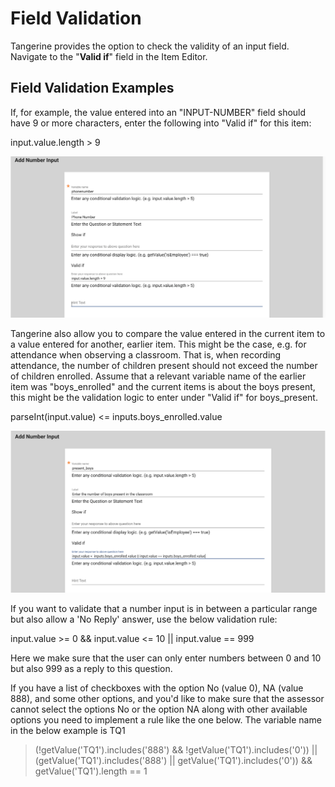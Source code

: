 Field Validation
================

Tangerine provides the option to check the validity of an input field.
Navigate to the "**Valid if**" field in the Item Editor.

Field Validation Examples
-------------------------

If, for example, the value entered into an "INPUT-NUMBER" field should
have 9 or more characters, enter the following into "Valid if" for this
item:

input.value.length \> 9


<img src="./media/image72.png" width="570">


Tangerine also allow you to compare the value entered in the current
item to a value entered for another, earlier item. This might be the
case, e.g. for attendance when observing a classroom. That is, when
recording attendance, the number of children present should not exceed
the number of children enrolled. Assume that a relevant variable name of
the earlier item was "boys\_enrolled" and the current items is about the
boys present, this might be the validation logic to enter under "Valid
if" for boys\_present.

parseInt(input.value) \<= inputs.boys\_enrolled.value


<img src="./media/image73.png" width="570">


If you want to validate that a number input is in between a particular
range but also allow a 'No Reply' answer, use the below validation rule:

input.value \>= 0 && input.value \<= 10 \|\| input.value == 999

Here we make sure that the user can only enter numbers between 0 and 10
but also 999 as a reply to this question.

If you have a list of checkboxes with the option No (value 0), NA (value
888), and some other options, and you'd like to make sure that the
assessor cannot select the options No or the option NA along with other
available options you need to implement a rule like the one below. The
variable name in the below example is TQ1

> (!getValue(\'TQ1\').includes(\'888\') &&
> !getValue(\'TQ1\').includes(\'0\')) \|\|
> (getValue(\'TQ1\').includes(\'888\') \|\|
> getValue(\'TQ1\').includes(\'0\')) && getValue(\'TQ1\').length == 1